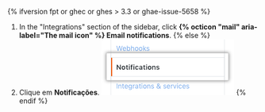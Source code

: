 {% ifversion fpt or ghec or ghes > 3.3 or ghae-issue-5658 %}
1. In the "Integrations" section of the sidebar, click **{% octicon "mail" aria-label="The mail icon" %} Email notifications**.
{% else %}
1. Clique em **Notificações**. ![Botão de notificações na barra lateral](/assets/images/help/settings/notifications_menu.png)
{% endif %}
